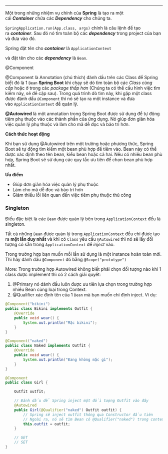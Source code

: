 
----

Một trong những nhiệm vụ chính của **Spring** là tạo ra một cái **_Container_** chứa các **_Dependency_** cho chúng ta.

`SpringApplication.run(App.class, args)` chính là câu lệnh để tạo ra **_container_**. Sau đó nó tìm toàn bộ các **_dependency_** trong project của bạn và đưa vào đó.

Spring đặt tên cho **_container_** là `ApplicationContext`

và đặt tên cho các **_dependency_** là `Bean`.


@Component

@Component là Annotation (chú thích) đánh dấu trên các Class để Spring biết đó là 1 `Bean`
**Spring Boot** khi chạy sẽ dò tìm toàn bộ các _Class cùng cấp_ hoặc ở trong các _package thấp hơn_ (Chúng ta có thể cấu hình việc tìm kiếm này, sẽ đề cập sau). Trong quá trình dò tìm này, khi gặp một class được đánh dấu `@Component` thì nó sẽ tạo ra một instance và đưa vào `ApplicationContext` để quản lý.


**@Autowired** là một annotation trong Spring Boot được sử dụng để tự động tiêm phụ thuộc vào các thành phần của ứng dụng. Nó giúp đơn giản hóa việc quản lý phụ thuộc và làm cho mã dễ đọc và bảo trì hơn.

**Cách thức hoạt động**

Khi bạn sử dụng @Autowired trên một trường hoặc phương thức, Spring Boot sẽ tự động tìm kiếm một bean phù hợp để tiêm vào. Bean này có thể được xác định theo tên bean, kiểu bean hoặc cả hai. Nếu có nhiều bean phù hợp, Spring Boot sẽ sử dụng các quy tắc ưu tiên để chọn bean phù hợp nhất.

**Ưu điểm**

- Giúp đơn giản hóa việc quản lý phụ thuộc
- Làm cho mã dễ đọc và bảo trì hơn
- Giảm thiểu lỗi liên quan đến việc tiêm phụ thuộc thủ công
### Singleton

Điều đặc biệt là các `Bean` được quản lý bên trong `ApplicationContext` đều là singleton.

Tất cả những `Bean` được quản lý trong `ApplicationContext` đều chỉ được tạo ra **một lần duy nhất** và khi có `Class` yêu cầu `@Autowired` thì nó sẽ lấy đối tượng có sẵn trong `ApplicationContext` để _inject_ vào.

Trong trường hợp bạn muốn mỗi lần sử dụng là một instance hoàn toàn mới. Thì hãy đánh dấu `@Component` đó bằng `@Scope("prototype")`


More:
Trong trường hợp Autowired không biết phải chọn đối tượng nào khi 1 class được implement thì có 2 cách giải quyết:
1. @Primary nó dánh đấu luôn được ưu tiên lựa chọn trong trường hợp nhiều Bean cùng loại trong Context.
2. @Qualifier xác định tên của 1 `Bean` mà bạn muốn chỉ định inject.
Ví dụ:
```Java
@Component("bikini")
public class Bikini implements Outfit {
    @Override
    public void wear() {
        System.out.println("Mặc bikini");
    }
}

@Component("naked")
public class Naked implements Outfit {
    @Override
    public void wear() {
        System.out.println("Đang không mặc gì");
    }
}

@Component
public class Girl {

    Outfit outfit;

    // Đánh dấu để Spring inject một đối tượng Outfit vào đây
    @Autowired
    public Girl(@Qualifier("naked") Outfit outfit) {
        // Spring sẽ inject outfit thông qua Constructor đầu tiên
        // Ngoài ra, nó sẽ tìm Bean có @Qualifier("naked") trong context để ịnject
        this.outfit = outfit;
    }

    // GET
    // SET
}
```


